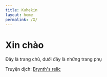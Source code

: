 ```yaml
---
title: Kuhekin
layout: home
permalink: /X/
---
```


# Xin chào
Đây là trang chủ, dưới đây là những trang phụ

Truyện dịch: [Brynth's relic](https://kuhekin.github.io/novel/)
